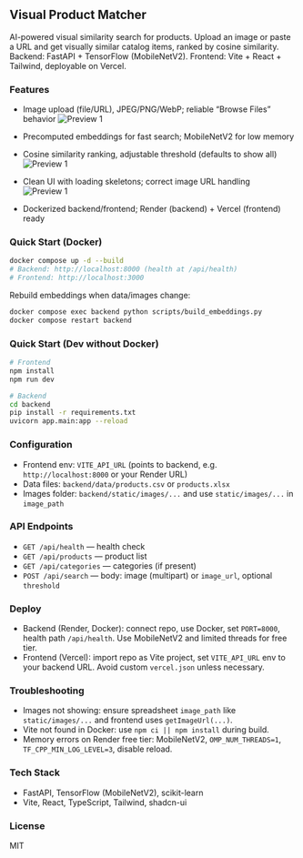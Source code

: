 ## Visual Product Matcher

AI-powered visual similarity search for products. Upload an image or paste a URL and get visually similar catalog items, ranked by cosine similarity. Backend: FastAPI + TensorFlow (MobileNetV2). Frontend: Vite + React + Tailwind, deployable on Vercel.

### Features
- Image upload (file/URL), JPEG/PNG/WebP; reliable “Browse Files” behavior
  ![Preview 1](https://drive.google.com/uc?export=view&id=1wpBv6qsvrW2nmgP3CpUT9_r5r6qXMIEU)
  
- Precomputed embeddings for fast search; MobileNetV2 for low memory
- Cosine similarity ranking, adjustable threshold (defaults to show all)
  ![Preview 1](https://drive.google.com/uc?export=view&id=1wpBv6qsvrW2nmgP3CpUT9_r5r6qXMIEU)
  
- Clean UI with loading skeletons; correct image URL handling
  ![Preview 1](https://drive.google.com/uc?export=view&id=1wpBv6qsvrW2nmgP3CpUT9_r5r6qXMIEU)
  
- Dockerized backend/frontend; Render (backend) + Vercel (frontend) ready

### Quick Start (Docker)
```sh
docker compose up -d --build
# Backend: http://localhost:8000 (health at /api/health)
# Frontend: http://localhost:3000
```

Rebuild embeddings when data/images change:
```sh
docker compose exec backend python scripts/build_embeddings.py
docker compose restart backend
```

### Quick Start (Dev without Docker)
```sh
# Frontend
npm install
npm run dev

# Backend
cd backend
pip install -r requirements.txt
uvicorn app.main:app --reload
```

### Configuration
- Frontend env: `VITE_API_URL` (points to backend, e.g. `http://localhost:8000` or your Render URL)
- Data files: `backend/data/products.csv` or `products.xlsx`
- Images folder: `backend/static/images/...` and use `static/images/...` in `image_path`

### API Endpoints
- `GET /api/health` — health check
- `GET /api/products` — product list
- `GET /api/categories` — categories (if present)
- `POST /api/search` — body: image (multipart) or `image_url`, optional `threshold`

### Deploy
- Backend (Render, Docker): connect repo, use Docker, set `PORT=8000`, health path `/api/health`. Use MobileNetV2 and limited threads for free tier.
- Frontend (Vercel): import repo as Vite project, set `VITE_API_URL` env to your backend URL. Avoid custom `vercel.json` unless necessary.

### Troubleshooting
- Images not showing: ensure spreadsheet `image_path` like `static/images/...` and frontend uses `getImageUrl(...)`.
- Vite not found in Docker: use `npm ci || npm install` during build.
- Memory errors on Render free tier: MobileNetV2, `OMP_NUM_THREADS=1`, `TF_CPP_MIN_LOG_LEVEL=3`, disable reload.

### Tech Stack
- FastAPI, TensorFlow (MobileNetV2), scikit-learn
- Vite, React, TypeScript, Tailwind, shadcn-ui

### License
MIT
